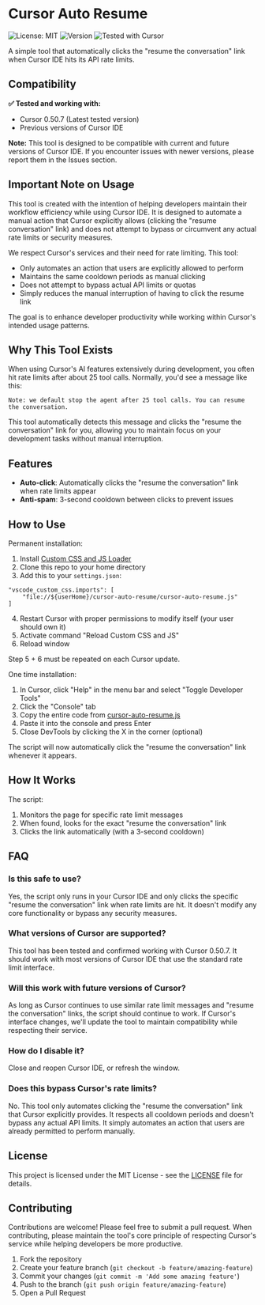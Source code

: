 # Cursor Auto Resume

![License: MIT](https://img.shields.io/badge/License-MIT-blue.svg)
![Version](https://img.shields.io/badge/Version-1.0.0-green.svg)
![Tested with Cursor](https://img.shields.io/badge/Tested%20with%20Cursor-0.50.7-brightgreen.svg)

A simple tool that automatically clicks the "resume the conversation" link when Cursor IDE hits its API rate limits.

## Compatibility

**✅ Tested and working with:**
- Cursor 0.50.7 (Latest tested version)
- Previous versions of Cursor IDE

**Note:** This tool is designed to be compatible with current and future versions of Cursor IDE. If you encounter issues with newer versions, please report them in the Issues section.

## Important Note on Usage

This tool is created with the intention of helping developers maintain their workflow efficiency while using Cursor IDE. It is designed to automate a manual action that Cursor explicitly allows (clicking the "resume conversation" link) and does not attempt to bypass or circumvent any actual rate limits or security measures.

We respect Cursor's services and their need for rate limiting. This tool:
- Only automates an action that users are explicitly allowed to perform
- Maintains the same cooldown periods as manual clicking
- Does not attempt to bypass actual API limits or quotas
- Simply reduces the manual interruption of having to click the resume link

The goal is to enhance developer productivity while working within Cursor's intended usage patterns.

## Why This Tool Exists

When using Cursor's AI features extensively during development, you often hit rate limits after about 25 tool calls. Normally, you'd see a message like this:

```
Note: we default stop the agent after 25 tool calls. You can resume the conversation.
```

This tool automatically detects this message and clicks the "resume the conversation" link for you, allowing you to maintain focus on your development tasks without manual interruption.

## Features

- **Auto-click**: Automatically clicks the "resume the conversation" link when rate limits appear
- **Anti-spam**: 3-second cooldown between clicks to prevent issues

## How to Use

Permanent installation:

1. Install [Custom CSS and JS Loader](https://marketplace.visualstudio.com/items?itemName=be5invis.vscode-custom-css)
2. Clone this repo to your home directory
3. Add this to your `settings.json`:

```
"vscode_custom_css.imports": [
    "file://${userHome}/cursor-auto-resume/cursor-auto-resume.js"
]
```

4. Restart Cursor with proper permissions to modify itself (your user should own it)
5. Activate command "Reload Custom CSS and JS"
6. Reload window

Step 5 + 6 must be repeated on each Cursor update.

One time installation:

1. In Cursor, click "Help" in the menu bar and select "Toggle Developer Tools"
2. Click the "Console" tab
3. Copy the entire code from [cursor-auto-resume.js](cursor-auto-resume.js)
4. Paste it into the console and press Enter
5. Close DevTools by clicking the X in the corner (optional)

The script will now automatically click the "resume the conversation" link whenever it appears.

## How It Works

The script:

1. Monitors the page for specific rate limit messages
2. When found, looks for the exact "resume the conversation" link
3. Clicks the link automatically (with a 3-second cooldown)

## FAQ

### Is this safe to use?
Yes, the script only runs in your Cursor IDE and only clicks the specific "resume the conversation" link when rate limits are hit. It doesn't modify any core functionality or bypass any security measures.

### What versions of Cursor are supported?
This tool has been tested and confirmed working with Cursor 0.50.7. It should work with most versions of Cursor IDE that use the standard rate limit interface.

### Will this work with future versions of Cursor?
As long as Cursor continues to use similar rate limit messages and "resume the conversation" links, the script should continue to work. If Cursor's interface changes, we'll update the tool to maintain compatibility while respecting their service.

### How do I disable it?
Close and reopen Cursor IDE, or refresh the window.

### Does this bypass Cursor's rate limits?
No. This tool only automates clicking the "resume the conversation" link that Cursor explicitly provides. It respects all cooldown periods and doesn't bypass any actual API limits. It simply automates an action that users are already permitted to perform manually.

## License

This project is licensed under the MIT License - see the [LICENSE](LICENSE) file for details.

## Contributing

Contributions are welcome! Please feel free to submit a pull request. When contributing, please maintain the tool's core principle of respecting Cursor's service while helping developers be more productive.

1. Fork the repository
2. Create your feature branch (`git checkout -b feature/amazing-feature`)
3. Commit your changes (`git commit -m 'Add some amazing feature'`)
4. Push to the branch (`git push origin feature/amazing-feature`)
5. Open a Pull Request 